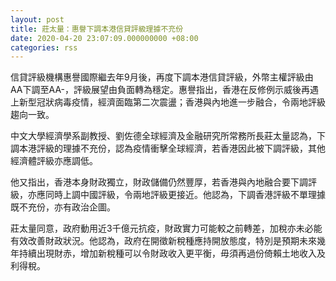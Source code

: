 ```yaml
---
layout: post
title: 莊太量：惠譽下調本港信貸評級理據不充份
date: 2020-04-20 23:07:09.000000000 +08:00
categories: rss
---
```


信貸評級機構惠譽國際繼去年9月後，再度下調本港信貸評級，外幣主權評級由AA下調至AA-，評級展望由負面轉為穩定。惠譽指出，香港在反修例示威後再遇上新型冠狀病毒疫情，經濟面臨第二次震盪；香港與內地進一步融合，令兩地評級趨向一致。

中文大學經濟學系副教授、劉佐德全球經濟及金融研究所常務所長莊太量認為，下調本港評級的理據不充份，認為疫情衝擊全球經濟，若香港因此被下調評級，其他經濟體評級亦應調低。

他又指出，香港本身財政獨立，財政儲備仍然豐厚，若香港與內地融合要下調評級，亦應同時上調中國評級，令兩地評級更接近。他認為，下調香港評級不單理據既不充份，亦有政治企圖。

莊太量同意，政府動用近3千億元抗疫，財政實力可能較之前轉差，加稅亦未必能有效改善財政狀況。他認為，政府在開徵新稅種應持開放態度，特別是預期未來幾年持續出現財赤，增加新稅種可以令財政收入更平衡，毋須再過份倚賴土地收入及利得稅。
